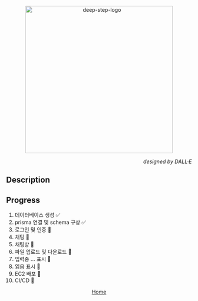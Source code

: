 <p align="center">
 <picture >
  <source media="(prefers-color-scheme: dark)" srcset="https://da9ck3uz4lf5y.cloudfront.net/assets/logos/deep-step-dark-logo.png">
  <source media="(prefers-color-scheme: light)" srcset="https://da9ck3uz4lf5y.cloudfront.net/assets/logos/deep-step-light-logo.png">
  <img alt="deep-step-logo" src="https://da9ck3uz4lf5y.cloudfront.net/assets/logos/deep-step-light-logo.png" width="400">
 </picture>
</p>

_<p align="right">designed by DALL·E</p>_

## Description
 
 

## Progress
  
1. 데이터베이스 생성 ✅
2. prisma 연결 및 schema 구상 ✅
3. 로그인 및 인증 🔲
4. 채팅 🔲
5. 채팅방 🔲
6. 파일 업로드 및 다운로드 🔲
7. 입력중 ... 표시 🔲
8. 읽음 표시 🔲
9. EC2 배포 🔲
10. CI/CD 🔲
 
<p align="center"> 
  <a href="https://deep-step.com" target="_blank" >Home</a> 
</p> 
